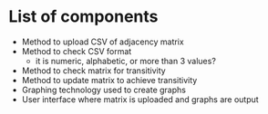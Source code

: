# List of components

- Method to upload CSV of adjacency matrix
- Method to check CSV format
	- it is numeric, alphabetic, or more than 3 values?
- Method to check matrix for transitivity
- Method to update matrix to achieve transitivity
- Graphing technology used to create graphs
- User interface where matrix is uploaded and graphs are output



